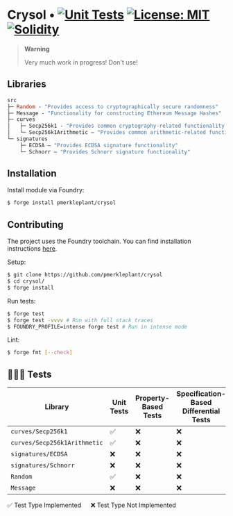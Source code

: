 # Crysol • [![Unit Tests][tests-shield]][tests-shield-url] [![License: MIT][license-shield]][license-shield-url] [![Solidity][solidity-shield]][solidity-shield-url]

> **Warning**
>
> Very much work in progress! Don't use!

## Libraries

```ml
src
├─ Random - "Provides access to cryptographically secure randomness"
├─ Message - "Functionality for constructing Ethereum Message Hashes"
├─ curves
│   ├─ Secp256k1 - "Provides common cryptography-related functionality for the secp256k1 elliptic curve"
│   └─ Secp256k1Arithmetic — "Provides common arithmetic-related functionality for the secp256k1 elliptic curve"
└─ signatures
    ├─ ECDSA — "Provides ECDSA signature functionality"
    └─ Schnorr — "Provides Schnorr signature functionality"
```

## Installation

Install module via Foundry:

```bash
$ forge install pmerkleplant/crysol
```

## Contributing

The project uses the Foundry toolchain. You can find installation instructions [here](https://getfoundry.sh/).

Setup:

```bash
$ git clone https://github.com/pmerkleplant/crysol
$ cd crysol/
$ forge install
```

Run tests:

```bash
$ forge test
$ forge test -vvvv # Run with full stack traces
$ FOUNDRY_PROFILE=intense forge test # Run in intense mode
```

Lint:

```bash
$ forge fmt [--check]
```

## 👩🏼‍⚖️ Tests

| **Library**                  | **Unit Tests** | **Property-Based Tests** | **Specification-Based Differential Tests** | **Vector Tests** |
| ---------------------------- | -------------- | ------------------------ | ------------------------------------------ | ---------------- |
| `curves/Secp256k1`           | ✅              | ❌                        | ❌                                          | ❌                |
| `curves/Secp256k1Arithmetic` | ✅              | ❌                        | ❌                                          | ❌                |
| `signatures/ECDSA`           | ❌              | ❌                        | ❌                                          | ❌                |
| `signatures/Schnorr`         | ❌              | ❌                        | ❌                                          | ❌                |
| `Random`                     | ✅              | ❌                        | ❌                                          | ❌                |
| `Message`                    | ❌              | ❌                        | ❌                                          | ❌                |

✅ Test Type Implemented &emsp; ❌ Test Type Not Implemented


<!--- Shields -->
[tests-shield]: https://github.com/pmerkleplant/crysol/actions/workflows/unit-tests.yml/badge.svg
[tests-shield-url]: https://github.com/pmerkleplant/crysol/actions/workflows/unit-tests.yml
[license-shield]: https://img.shields.io/badge/License-MIT-yellow.svg
[license-shield-url]: https://opensource.org/licenses/MIT
[solidity-shield]: https://img.shields.io/badge/solidity-%3E=0.8.16%20%3C=0.8.23-aa6746
[solidity-shield-url]: https://github.com/pmerkleplant/crysol/actions/workflows/solc-version-tests.yml
